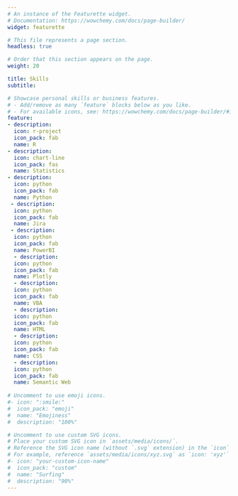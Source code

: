 ```yaml
---
# An instance of the Featurette widget.
# Documentation: https://wowchemy.com/docs/page-builder/
widget: featurette

# This file represents a page section.
headless: true

# Order that this section appears on the page.
weight: 20

title: Skills
subtitle:

# Showcase personal skills or business features.
# - Add/remove as many `feature` blocks below as you like.
# - For available icons, see: https://wowchemy.com/docs/page-builder/#icons
feature:
- description: 
  icon: r-project
  icon_pack: fab
  name: R
- description: 
  icon: chart-line
  icon_pack: fas
  name: Statistics
- description: 
  icon: python
  icon_pack: fab
  name: Python
 - description: 
  icon: python
  icon_pack: fab
  name: Jira
 - description: 
  icon: python
  icon_pack: fab
  name: PowerBI
  - description: 
  icon: python
  icon_pack: fab
  name: Plotly
  - description: 
  icon: python
  icon_pack: fab
  name: VBA
  - description: 
  icon: python
  icon_pack: fab
  name: HTML
  - description: 
  icon: python
  icon_pack: fab
  name: CSS
  - description: 
  icon: python
  icon_pack: fab
  name: Semantic Web
 
# Uncomment to use emoji icons.
#- icon: ":smile:"
#  icon_pack: "emoji"
#  name: "Emojiness"
#  description: "100%"  

# Uncomment to use custom SVG icons.
# Place your custom SVG icon in `assets/media/icons/`.
# Reference the SVG icon name (without `.svg` extension) in the `icon` field.
# For example, reference `assets/media/icons/xyz.svg` as `icon: 'xyz'`
#- icon: "your-custom-icon-name"
#  icon_pack: "custom"
#  name: "Surfing"
#  description: "90%"
---
```

